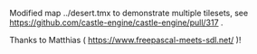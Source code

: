 Modified map ../desert.tmx to demonstrate multiple tilesets,
see https://github.com/castle-engine/castle-engine/pull/317 .

Thanks to Matthias ( https://www.freepascal-meets-sdl.net/ )!
